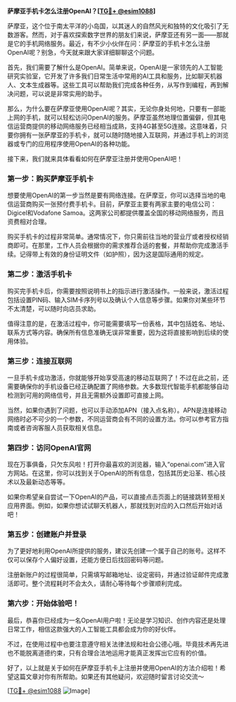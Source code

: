**萨摩亚手机卡怎么注册OpenAI？[[TG💪+ @esim1088](https://t.me/s/esim1088)]**

萨摩亚，这个位于南太平洋的小岛国，以其迷人的自然风光和独特的文化吸引了无数游客。然而，对于喜欢探索数字世界的朋友们来说，萨摩亚还有另一面——那就是它的手机网络服务。最近，有不少小伙伴在问：萨摩亚的手机卡怎么注册OpenAI呢？别急，今天就来跟大家详细聊聊这个问题。

首先，我们需要了解什么是OpenAI。简单来说，OpenAI是一家领先的人工智能研究实验室，它开发了许多我们日常生活中常用的AI工具和服务，比如聊天机器人、文本生成器等。这些工具可以帮助我们完成各种任务，从写作到编程，再到解决问题，可以说是非常实用的助手。

那么，为什么要在萨摩亚使用OpenAI呢？其实，无论你身处何地，只要有一部能上网的手机，就可以轻松访问OpenAI的服务。萨摩亚虽然地理位置偏僻，但其电信运营商提供的移动网络服务已经相当成熟，支持4G甚至5G连接。这意味着，只要你拥有一张萨摩亚的手机卡，就可以随时随地接入互联网，并通过手机上的浏览器或专门的应用程序使用OpenAI的各种功能。

接下来，我们就来具体看看如何在萨摩亚注册并使用OpenAI吧！

### 第一步：购买萨摩亚手机卡

想要使用OpenAI的第一步当然是要有网络连接。在萨摩亚，你可以选择当地的电信运营商购买一张预付费手机卡。目前，萨摩亚主要有两家主要的电信公司：Digicel和Vodafone Samoa。这两家公司都提供覆盖全国的移动网络服务，而且资费相对合理。

购买手机卡的过程非常简单。通常情况下，你只需前往当地的营业厅或者授权经销商即可。在那里，工作人员会根据你的需求推荐合适的套餐，并帮助你完成激活手续。记得带上有效的身份证明文件（如护照），因为这是国际通用的规定。

### 第二步：激活手机卡

购买完手机卡后，你需要按照说明书上的指示进行激活操作。一般来说，激活过程包括设置PIN码、输入SIM卡序列号以及确认个人信息等步骤。如果你对某些环节不太清楚，可以随时向店员求助。

值得注意的是，在激活过程中，你可能需要填写一份表格，其中包括姓名、地址、联系方式等内容。确保所有信息准确无误非常重要，因为这将直接影响到后续的使用体验。

### 第三步：连接互联网

一旦手机卡成功激活，你就能够开始享受高速的移动互联网了！不过在此之前，还需要确保你的手机设备已经正确配置了网络参数。大多数现代智能手机都能够自动检测到可用的网络信号，并且无需额外设置即可直接上网。

当然，如果你遇到了问题，也可以手动添加APN（接入点名称）。APN是连接移动网络时必不可少的一个参数，不同运营商会有不同的设置方法。你可以参考官方指南或者咨询客服人员获取相关信息。

### 第四步：访问OpenAI官网

现在万事俱备，只欠东风啦！打开你最喜欢的浏览器，输入“openai.com”进入官方网站。在这里，你可以找到关于OpenAI的所有信息，包括其历史沿革、核心技术以及最新动态等等。

如果你希望亲自尝试一下OpenAI的产品，可以直接点击页面上的链接跳转至相关应用界面。例如，如果你想试试聊天机器人，那就找到对应的入口然后开始对话吧！

### 第五步：创建账户并登录

为了更好地利用OpenAI所提供的服务，建议先创建一个属于自己的账号。这样不仅可以保存个人偏好设置，还能方便日后找回密码等问题。

注册新账户的过程很简单，只需填写邮箱地址、设定密码，并通过验证邮件完成激活即可。整个流程耗时不会太久，请耐心等待每个步骤顺利完成。

### 第六步：开始体验吧！

最后，恭喜你已经成为一名OpenAI用户啦！无论是学习知识、创作内容还是处理日常工作，相信这款强大的人工智能工具都会成为你的好伙伴。

不过，在使用过程中也要注意遵守相关法律法规和社会公德心哦。毕竟技术再先进也不能脱离道德约束，只有合理合法地运用才能真正发挥出它应有的价值。

好了，以上就是关于如何在萨摩亚手机卡上注册并使用OpenAI的方法介绍啦！希望这篇文章对你有所帮助。如果还有其他疑问，欢迎随时留言讨论交流～

[[TG💪+ @esim1088](https://t.me/s/esim1088) ![Image](https://i.postimg.cc/4NQfJmqS/Snipaste-2025-05-13-00-14-12.png)]